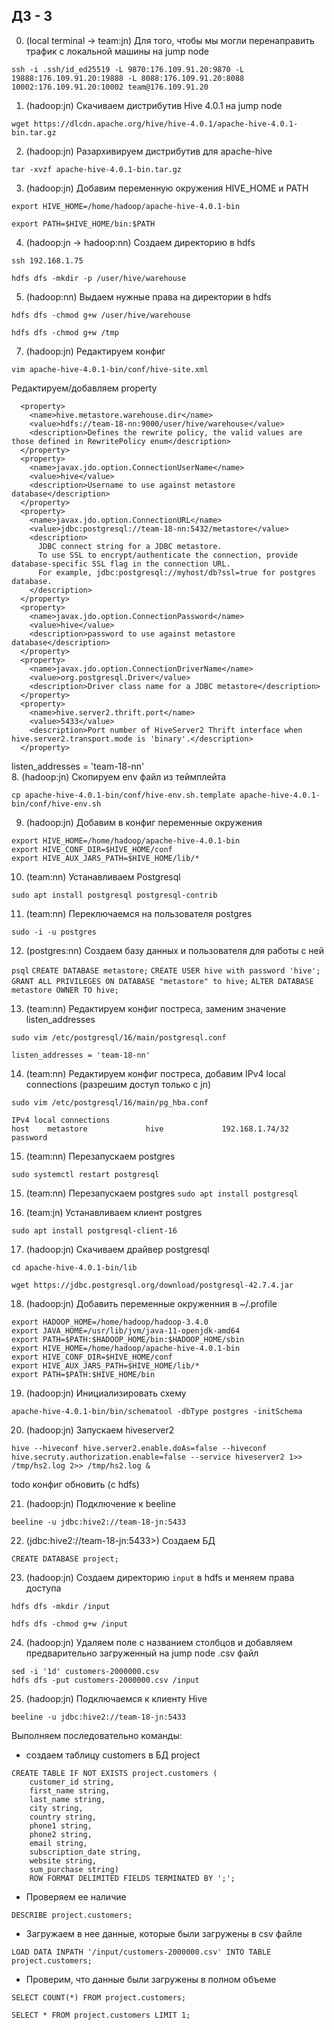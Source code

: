 ## ДЗ - 3


0. (local terminal -> team:jn) Для того, чтобы мы могли перенаправить трафик с локальной машины на jump node

```ssh -i .ssh/id_ed25519 -L 9870:176.109.91.20:9870 -L 19888:176.109.91.20:19888 -L 8088:176.109.91.20:8088 10002:176.109.91.20:10002 team@176.109.91.20```

1. (hadoop:jn) Скачиваем дистрибутив Hive 4.0.1 на jump node 

```wget https://dlcdn.apache.org/hive/hive-4.0.1/apache-hive-4.0.1-bin.tar.gz```

2. (hadoop:jn) Разархивируем дистрибутив для apache-hive

```tar -xvzf apache-hive-4.0.1-bin.tar.gz ```

3. (hadoop:jn) Добавим переменную окружения HIVE_HOME и PATH

```export HIVE_HOME=/home/hadoop/apache-hive-4.0.1-bin```

```export PATH=$HIVE_HOME/bin:$PATH```

4. (hadoop:jn -> hadoop:nn) Создаем директорию в hdfs

```ssh 192.168.1.75```

```hdfs dfs -mkdir -p /user/hive/warehouse```

5. (hadoop:nn) Выдаем нужные права на директории в hdfs

```hdfs dfs -chmod g+w /user/hive/warehouse```

```hdfs dfs -chmod g+w /tmp```

<!-- 6. (hadoop:jn) Копируем конфиг

```cp apache-hive-4.0.1-bin/conf/hive-default.xml.template apache-hive-4.0.1-bin/conf/hive-site.xml``` -->

7. (hadoop:jn) Редактируем конфиг

```vim apache-hive-4.0.1-bin/conf/hive-site.xml```

Редактируем/добавляем property
```
  <property>
    <name>hive.metastore.warehouse.dir</name>
    <value>hdfs://team-18-nn:9000/user/hive/warehouse</value>
    <description>Defines the rewrite policy, the valid values are those defined in RewritePolicy enum</description>
  </property>
  <property>
    <name>javax.jdo.option.ConnectionUserName</name>
    <value>hive</value>
    <description>Username to use against metastore database</description>
  </property>
  <property>
    <name>javax.jdo.option.ConnectionURL</name>
    <value>jdbc:postgresql://team-18-nn:5432/metastore</value>
    <description>
      JDBC connect string for a JDBC metastore.
      To use SSL to encrypt/authenticate the connection, provide database-specific SSL flag in the connection URL.
      For example, jdbc:postgresql://myhost/db?ssl=true for postgres database.
    </description>
  </property>
  <property>
    <name>javax.jdo.option.ConnectionPassword</name>
    <value>hive</value>
    <description>password to use against metastore database</description>
  </property>
  <property>
    <name>javax.jdo.option.ConnectionDriverName</name>
    <value>org.postgresql.Driver</value>
    <description>Driver class name for a JDBC metastore</description>
  </property>
  <property>
    <name>hive.server2.thrift.port</name>
    <value>5433</value>
    <description>Port number of HiveServer2 Thrift interface when hive.server2.transport.mode is 'binary'.</description>
  </property>
```
listen_addresses = 'team-18-nn'  
8. (hadoop:jn) Скопируем env файл из теймплейта

```cp apache-hive-4.0.1-bin/conf/hive-env.sh.template apache-hive-4.0.1-bin/conf/hive-env.sh```

9. (hadoop:jn) Добавим в конфиг переменные окружения

```
export HIVE_HOME=/home/hadoop/apache-hive-4.0.1-bin
export HIVE_CONF_DIR=$HIVE_HOME/conf
export HIVE_AUX_JARS_PATH=$HIVE_HOME/lib/*
```

10. (team:nn) Устанавливаем Postgresql

```sudo apt install postgresql postgresql-contrib```

11. (team:nn) Переключаемся на пользователя postgres

```sudo -i -u postgres```

12. (postgres:nn) Создаем базу данных и пользователя для работы с ней

```psql```
```CREATE DATABASE metastore;```
```CREATE USER hive with password 'hive';```
```GRANT ALL PRIVILEGES ON DATABASE "metastore" to hive;```
```ALTER DATABASE metastore OWNER TO hive;```

13. (team:nn) Редактируем конфиг постреса, заменим значение listen_addresses

```sudo vim /etc/postgresql/16/main/postgresql.conf```

```listen_addresses = 'team-18-nn'```     

14. (team:nn) Редактируем конфиг постреса, добавим IPv4 local connections (разрешим доступ только с jn)

```sudo vim /etc/postgresql/16/main/pg_hba.conf```

```
IPv4 local connections 
host    metastore             hive             192.168.1.74/32            password
```

15. (team:nn) Перезапускаем postgres

```sudo systemctl restart postgresql```

15. (team:nn) Перезапускаем postgres
```sudo apt install postgresql```

16. (team:jn) Устанавливаем клиент postgres

```sudo apt install postgresql-client-16```

17. (hadoop:jn) Скачиваем драйвер postgresql

```cd apache-hive-4.0.1-bin/lib```

```wget https://jdbc.postgresql.org/download/postgresql-42.7.4.jar```

18. (hadoop:jn) Добавить переменные окруженния в ~/.profile

```
export HADOOP_HOME=/home/hadoop/hadoop-3.4.0
export JAVA_HOME=/usr/lib/jvm/java-11-openjdk-amd64
export PATH=$PATH:$HADOOP_HOME/bin:$HADOOP_HOME/sbin
export HIVE_HOME=/home/hadoop/apache-hive-4.0.1-bin
export HIVE_CONF_DIR=$HIVE_HOME/conf
export HIVE_AUX_JARS_PATH=$HIVE_HOME/lib/*
export PATH=$PATH:$HIVE_HOME/bin
```

19. (hadoop:jn) Инициализировать схему

```apache-hive-4.0.1-bin/bin/schematool -dbType postgres -initSchema```

20. (hadoop:jn) Запускаем hiveserver2

```hive --hiveconf hive.server2.enable.doAs=false --hiveconf hive.secruty.authorization.enable=false --service hiveserver2 1>> /tmp/hs2.log 2>> /tmp/hs2.log &```

todo конфиг обновить (c hdfs)

21. (hadoop:jn) Подключение к beeline

```beeline -u jdbc:hive2://team-18-jn:5433```

22. (jdbc:hive2://team-18-jn:5433>) Создаем БД

```CREATE DATABASE project;```

23. (hadoop:jn) Создаем директорию `input` в hdfs и меняем права доступа

```hdfs dfs -mkdir /input```

```hdfs dfs -chmod g+w /input```

24. (hadoop:jn) Удаляем поле с названием столбцов и добавляем предварительно загруженный на jump node .csv файл

```
sed -i '1d' customers-2000000.csv
hdfs dfs -put customers-2000000.csv /input
```

25. (hadoop:jn) Подключаемся к клиенту Hive

```beeline -u jdbc:hive2://team-18-jn:5433```

Выполняем последовательно команды:

- создаем таблицу customers в БД project

```
CREATE TABLE IF NOT EXISTS project.customers (
    customer_id string,
    first_name string,
    last_name string,
    city string,
    country string,
    phone1 string,
    phone2 string,
    email string,
    subscription_date string,
    website string,
    sum_purchase string)
    ROW FORMAT DELIMITED FIELDS TERMINATED BY ';';
```

- Проверяем ее наличие

```DESCRIBE project.customers;```

- Загружаем в нее данные, которые были загружены в csv файле

```LOAD DATA INPATH '/input/customers-2000000.csv' INTO TABLE project.customers;```

- Проверим, что данные были загружены в полном объеме

```SELECT COUNT(*) FROM project.customers;```

```SELECT * FROM project.customers LIMIT 1;```
